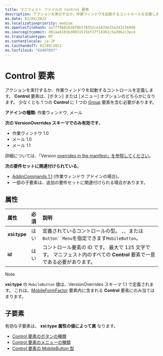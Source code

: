 ```yaml
---
title: マニフェスト ファイルの Control 要素
description: アクションを実行するか、作業ウィンドウを起動するコントロールを定義します。
ms.date: 02/04/2022
ms.localizationpriority: medium
ms.openlocfilehash: aa7ff9b0162070b378352ce187de15a34323b998
ms.sourcegitcommit: d01aa8101630031515bf27f14361c5a3062c3ec4
ms.translationtype: MT
ms.contentlocale: ja-JP
ms.lasthandoff: 02/09/2022
ms.locfileid: "62467837"
---
```

# <a name="control-element"></a>Control 要素

アクションを実行するか、作業ウィンドウを起動するコントロールを定義します。 **Control** 要素は、[ボタン] または [メニュー] オプションのどちらかになります。 少なくとも 1 つの **Control** に 1 つの [Group](group.md) 要素を含む必要があります。

**アドインの種類:** 作業ウィンドウ, メール

**次の VersionOverrides スキーマでのみ有効です**。

- 作業ウィンドウ 1.0
- メール 1.0
- メール 1.1

詳細については、「Version [overrides in the manifest」を参照してください](../../develop/add-in-manifests.md#version-overrides-in-the-manifest)。

**次の要件セットに関連付けられている**。

- [AddinCommands 1.1](../requirement-sets/add-in-commands-requirement-sets.md) (作業ウィンドウ アドインの場合)。
- 一部の子要素は、追加の要件セットに関連付けられる場合があります。

## <a name="attributes"></a>属性

|  属性  |  必須  |  説明  |
|:-----|:-----|:-----|
|**xsi:type**|はい|定義されているコントロールの型。 、、または`Button``Menu`を指定できます`MobileButton`。 |
|**id**|はい|コントロール要素の ID です。 最大で 125 文字です。 マニフェスト内のすべての **Control** 要素で一意である必要があります。|

> [!NOTE]
> **xsi:type** の `MobileButton` 値は、VersionOverrides スキーマ 1.1 で定義されます。 これは、[MobileFormFactor](mobileformfactor.md) 要素内に含まれる **Control** 要素にのみ当てはまります。

## <a name="child-elements"></a>子要素

有効な子要素は、 **xsi:type 属性の値によって異** なります。

- [Control 要素のボタンの種類](control-button.md)
- [Control 要素のメニューの種類](control-menu.md)
- [Control 要素の MobileButton 型](control-mobilebutton.md)
